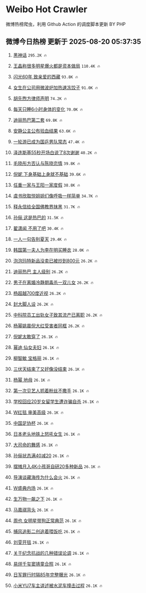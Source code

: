 # Weibo Hot Crawler 



微博热榜爬虫，利用 Github Action 的调度脚本更新 BY PHP 


## 微博今日热榜 更新于 2025-08-20 05:37:35 
1. [黑神话](https://s.weibo.com/weibo?q=%E9%BB%91%E7%A5%9E%E8%AF%9D&t=31&band_rank=1&Refer=top) `295.2K 🔥` 

1. [王晶称很多明星爆火都是资本做局](https://s.weibo.com/weibo?q=%23%E7%8E%8B%E6%99%B6%E7%A7%B0%E5%BE%88%E5%A4%9A%E6%98%8E%E6%98%9F%E7%88%86%E7%81%AB%E9%83%BD%E6%98%AF%E8%B5%84%E6%9C%AC%E5%81%9A%E5%B1%80%23&t=31&band_rank=2&Refer=top) `110.4K 🔥` 

1. [闪光60年 致亲爱的西藏](https://s.weibo.com/weibo?q=%23%E9%97%AA%E5%85%8960%E5%B9%B4%20%E8%87%B4%E4%BA%B2%E7%88%B1%E7%9A%84%E8%A5%BF%E8%97%8F%23&t=31&band_rank=3&Refer=top) `93.8K 🔥` 

1. [女生在公司用微波炉加热速冻饺子](https://s.weibo.com/weibo?q=%23%E5%A5%B3%E7%94%9F%E5%9C%A8%E5%85%AC%E5%8F%B8%E7%94%A8%E5%BE%AE%E6%B3%A2%E7%82%89%E5%8A%A0%E7%83%AD%E9%80%9F%E5%86%BB%E9%A5%BA%E5%AD%90%23&t=31&band_rank=4&Refer=top) `91.0K 🔥` 

1. [胡先煦方律师声明](https://s.weibo.com/weibo?q=%23%E8%83%A1%E5%85%88%E7%85%A6%E6%96%B9%E5%BE%8B%E5%B8%88%E5%A3%B0%E6%98%8E%23&t=31&band_rank=5&Refer=top) `74.2K 🔥` 

1. [每天只睡6小时身体的变化](https://s.weibo.com/weibo?q=%E6%AF%8F%E5%A4%A9%E5%8F%AA%E7%9D%A16%E5%B0%8F%E6%97%B6%E8%BA%AB%E4%BD%93%E7%9A%84%E5%8F%98%E5%8C%96&t=31&band_rank=6&Refer=top) `70.0K 🔥` 

1. [迪丽热巴第二套](https://s.weibo.com/weibo?q=%E8%BF%AA%E4%B8%BD%E7%83%AD%E5%B7%B4%E7%AC%AC%E4%BA%8C%E5%A5%97&t=31&band_rank=7&Refer=top) `69.8K 🔥` 

1. [安静公主公布验血结果](https://s.weibo.com/weibo?q=%23%E5%AE%89%E9%9D%99%E5%85%AC%E4%B8%BB%E5%85%AC%E5%B8%83%E9%AA%8C%E8%A1%80%E7%BB%93%E6%9E%9C%23&t=31&band_rank=8&Refer=top) `63.6K 🔥` 

1. [一轮游已成为国乒男队常态](https://s.weibo.com/weibo?q=%23%E4%B8%80%E8%BD%AE%E6%B8%B8%E5%B7%B2%E6%88%90%E4%B8%BA%E5%9B%BD%E4%B9%92%E7%94%B7%E9%98%9F%E5%B8%B8%E6%80%81%23&t=31&band_rank=9&Refer=top) `47.4K 🔥` 

1. [泽连斯基55秒开场白说了8次谢谢](https://s.weibo.com/weibo?q=%23%E6%B3%BD%E8%BF%9E%E6%96%AF%E5%9F%BA55%E7%A7%92%E5%BC%80%E5%9C%BA%E7%99%BD%E8%AF%B4%E4%BA%868%E6%AC%A1%E8%B0%A2%E8%B0%A2%23&t=31&band_rank=10&Refer=top) `40.2K 🔥` 

1. [毛晓彤方否认与陈晓恋情](https://s.weibo.com/weibo?q=%23%E6%AF%9B%E6%99%93%E5%BD%A4%E6%96%B9%E5%90%A6%E8%AE%A4%E4%B8%8E%E9%99%88%E6%99%93%E6%81%8B%E6%83%85%23&t=31&band_rank=11&Refer=top) `39.8K 🔥` 

1. [倪妮 下身基础上身就不基础](https://s.weibo.com/weibo?q=%E5%80%AA%E5%A6%AE%20%E4%B8%8B%E8%BA%AB%E5%9F%BA%E7%A1%80%E4%B8%8A%E8%BA%AB%E5%B0%B1%E4%B8%8D%E5%9F%BA%E7%A1%80&t=31&band_rank=12&Refer=top) `39.6K 🔥` 

1. [任重一家与王阳一家度假](https://s.weibo.com/weibo?q=%E4%BB%BB%E9%87%8D%E4%B8%80%E5%AE%B6%E4%B8%8E%E7%8E%8B%E9%98%B3%E4%B8%80%E5%AE%B6%E5%BA%A6%E5%81%87&t=31&band_rank=13&Refer=top) `38.8K 🔥` 

1. [虞书欣取悦姐姐们像呼吸一样简单](https://s.weibo.com/weibo?q=%E8%99%9E%E4%B9%A6%E6%AC%A3%E5%8F%96%E6%82%A6%E5%A7%90%E5%A7%90%E4%BB%AC%E5%83%8F%E5%91%BC%E5%90%B8%E4%B8%80%E6%A0%B7%E7%AE%80%E5%8D%95&t=31&band_rank=14&Refer=top) `34.7K 🔥` 

1. [释永信给全国佛教界抹黑](https://s.weibo.com/weibo?q=%23%E9%87%8A%E6%B0%B8%E4%BF%A1%E7%BB%99%E5%85%A8%E5%9B%BD%E4%BD%9B%E6%95%99%E7%95%8C%E6%8A%B9%E9%BB%91%23&t=31&band_rank=15&Refer=top) `31.7K 🔥` 

1. [孙俪 这是热巴的](https://s.weibo.com/weibo?q=%E5%AD%99%E4%BF%AA%20%E8%BF%99%E6%98%AF%E7%83%AD%E5%B7%B4%E7%9A%84&t=31&band_rank=16&Refer=top) `31.5K 🔥` 

1. [翟潇闻 不用了吧](https://s.weibo.com/weibo?q=%E7%BF%9F%E6%BD%87%E9%97%BB%20%E4%B8%8D%E7%94%A8%E4%BA%86%E5%90%A7&t=31&band_rank=17&Refer=top) `30.4K 🔥` 

1. [一人一句告别夏天](https://s.weibo.com/weibo?q=%23%E4%B8%80%E4%BA%BA%E4%B8%80%E5%8F%A5%E5%91%8A%E5%88%AB%E5%A4%8F%E5%A4%A9%23&t=31&band_rank=18&Refer=top) `29.4K 🔥` 

1. [韩国第一夫人为李在明买睡衣](https://s.weibo.com/weibo?q=%23%E9%9F%A9%E5%9B%BD%E7%AC%AC%E4%B8%80%E5%A4%AB%E4%BA%BA%E4%B8%BA%E6%9D%8E%E5%9C%A8%E6%98%8E%E4%B9%B0%E7%9D%A1%E8%A1%A3%23&t=31&band_rank=19&Refer=top) `28.0K 🔥` 

1. [泡泡玛特新品没卖已被炒到800元](https://s.weibo.com/weibo?q=%23%E6%B3%A1%E6%B3%A1%E7%8E%9B%E7%89%B9%E6%96%B0%E5%93%81%E6%B2%A1%E5%8D%96%E5%B7%B2%E8%A2%AB%E7%82%92%E5%88%B0800%E5%85%83%23&t=31&band_rank=20&Refer=top) `26.2K 🔥` 

1. [迪丽热巴 主人级别](https://s.weibo.com/weibo?q=%E8%BF%AA%E4%B8%BD%E7%83%AD%E5%B7%B4%20%E4%B8%BB%E4%BA%BA%E7%BA%A7%E5%88%AB&t=31&band_rank=21&Refer=top) `26.2K 🔥` 

1. [男子在离婚冷静期毒杀一双儿女](https://s.weibo.com/weibo?q=%23%E7%94%B7%E5%AD%90%E5%9C%A8%E7%A6%BB%E5%A9%9A%E5%86%B7%E9%9D%99%E6%9C%9F%E6%AF%92%E6%9D%80%E4%B8%80%E5%8F%8C%E5%84%BF%E5%A5%B3%23&t=31&band_rank=22&Refer=top) `26.2K 🔥` 

1. [杨超越700度近视](https://s.weibo.com/weibo?q=%E6%9D%A8%E8%B6%85%E8%B6%8A700%E5%BA%A6%E8%BF%91%E8%A7%86&t=31&band_rank=23&Refer=top) `26.2K 🔥` 

1. [封大脚人设](https://s.weibo.com/weibo?q=%E5%B0%81%E5%A4%A7%E8%84%9A%E4%BA%BA%E8%AE%BE&t=31&band_rank=24&Refer=top) `26.2K 🔥` 

1. [中科院员工出轨女子致其流产已离职](https://s.weibo.com/weibo?q=%23%E4%B8%AD%E7%A7%91%E9%99%A2%E5%91%98%E5%B7%A5%E5%87%BA%E8%BD%A8%E5%A5%B3%E5%AD%90%E8%87%B4%E5%85%B6%E6%B5%81%E4%BA%A7%E5%B7%B2%E7%A6%BB%E8%81%8C%23&t=31&band_rank=25&Refer=top) `26.2K 🔥` 

1. [杨幂姚晨倪大红受害者同框](https://s.weibo.com/weibo?q=%E6%9D%A8%E5%B9%82%E5%A7%9A%E6%99%A8%E5%80%AA%E5%A4%A7%E7%BA%A2%E5%8F%97%E5%AE%B3%E8%80%85%E5%90%8C%E6%A1%86&t=31&band_rank=26&Refer=top) `26.2K 🔥` 

1. [倪妮太敢穿了](https://s.weibo.com/weibo?q=%E5%80%AA%E5%A6%AE%E5%A4%AA%E6%95%A2%E7%A9%BF%E4%BA%86&t=31&band_rank=27&Refer=top) `26.1K 🔥` 

1. [幂迪 仙女夫妇](https://s.weibo.com/weibo?q=%E5%B9%82%E8%BF%AA%20%E4%BB%99%E5%A5%B3%E5%A4%AB%E5%A6%87&t=31&band_rank=28&Refer=top) `26.1K 🔥` 

1. [柳智敏 宝格丽](https://s.weibo.com/weibo?q=%E6%9F%B3%E6%99%BA%E6%95%8F%20%E5%AE%9D%E6%A0%BC%E4%B8%BD&t=31&band_rank=29&Refer=top) `26.1K 🔥` 

1. [三伏天结束了又好像没结束](https://s.weibo.com/weibo?q=%23%E4%B8%89%E4%BC%8F%E5%A4%A9%E7%BB%93%E6%9D%9F%E4%BA%86%E5%8F%88%E5%A5%BD%E5%83%8F%E6%B2%A1%E7%BB%93%E6%9D%9F%23&t=31&band_rank=30&Refer=top) `26.1K 🔥` 

1. [杨幂 地母](https://s.weibo.com/weibo?q=%E6%9D%A8%E5%B9%82%20%E5%9C%B0%E6%AF%8D&t=31&band_rank=31&Refer=top) `26.1K 🔥` 

1. [第一次见艺人抓着粉丝不撒手](https://s.weibo.com/weibo?q=%23%E7%AC%AC%E4%B8%80%E6%AC%A1%E8%A7%81%E8%89%BA%E4%BA%BA%E6%8A%93%E7%9D%80%E7%B2%89%E4%B8%9D%E4%B8%8D%E6%92%92%E6%89%8B%23&t=31&band_rank=32&Refer=top) `26.1K 🔥` 

1. [学校回应20岁女留学生遭诈骗自杀](https://s.weibo.com/weibo?q=%23%E5%AD%A6%E6%A0%A1%E5%9B%9E%E5%BA%9420%E5%B2%81%E5%A5%B3%E7%95%99%E5%AD%A6%E7%94%9F%E9%81%AD%E8%AF%88%E9%AA%97%E8%87%AA%E6%9D%80%23&t=31&band_rank=33&Refer=top) `26.1K 🔥` 

1. [W红毯 审美高级](https://s.weibo.com/weibo?q=W%E7%BA%A2%E6%AF%AF%20%E5%AE%A1%E7%BE%8E%E9%AB%98%E7%BA%A7&t=31&band_rank=34&Refer=top) `26.1K 🔥` 

1. [中国足协杯](https://s.weibo.com/weibo?q=%23%E4%B8%AD%E5%9B%BD%E8%B6%B3%E5%8D%8F%E6%9D%AF%23&t=31&band_rank=35&Refer=top) `26.1K 🔥` 

1. [日本老头地铁上怒吼女生](https://s.weibo.com/weibo?q=%E6%97%A5%E6%9C%AC%E8%80%81%E5%A4%B4%E5%9C%B0%E9%93%81%E4%B8%8A%E6%80%92%E5%90%BC%E5%A5%B3%E7%94%9F&t=31&band_rank=36&Refer=top) `26.1K 🔥` 

1. [大司命的舞感](https://s.weibo.com/weibo?q=%E5%A4%A7%E5%8F%B8%E5%91%BD%E7%9A%84%E8%88%9E%E6%84%9F&t=31&band_rank=37&Refer=top) `26.1K 🔥` 

1. [孙俪状态满40减20](https://s.weibo.com/weibo?q=%E5%AD%99%E4%BF%AA%E7%8A%B6%E6%80%81%E6%BB%A140%E5%87%8F20&t=31&band_rank=38&Refer=top) `26.1K 🔥` 

1. [摆摊月入4K小孩哥自研20多种新品](https://s.weibo.com/weibo?q=%23%E6%91%86%E6%91%8A%E6%9C%88%E5%85%A54K%E5%B0%8F%E5%AD%A9%E5%93%A5%E8%87%AA%E7%A0%9420%E5%A4%9A%E7%A7%8D%E6%96%B0%E5%93%81%23&t=31&band_rank=39&Refer=top) `26.1K 🔥` 

1. [导演谈藏海传为什么会火](https://s.weibo.com/weibo?q=%23%E5%AF%BC%E6%BC%94%E8%B0%88%E8%97%8F%E6%B5%B7%E4%BC%A0%E4%B8%BA%E4%BB%80%E4%B9%88%E4%BC%9A%E7%81%AB%23&t=31&band_rank=40&Refer=top) `26.1K 🔥` 

1. [W盛典内场](https://s.weibo.com/weibo?q=W%E7%9B%9B%E5%85%B8%E5%86%85%E5%9C%BA&t=31&band_rank=41&Refer=top) `26.1K 🔥` 

1. [生万物一飙之下](https://s.weibo.com/weibo?q=%23%E7%94%9F%E4%B8%87%E7%89%A9%E4%B8%80%E9%A3%99%E4%B9%8B%E4%B8%8B%23&t=31&band_rank=42&Refer=top) `26.1K 🔥` 

1. [马嘉祺背头](https://s.weibo.com/weibo?q=%E9%A9%AC%E5%98%89%E7%A5%BA%E8%83%8C%E5%A4%B4&t=31&band_rank=43&Refer=top) `26.1K 🔥` 

1. [周也 女明星带狗正常典范](https://s.weibo.com/weibo?q=%E5%91%A8%E4%B9%9F%20%E5%A5%B3%E6%98%8E%E6%98%9F%E5%B8%A6%E7%8B%97%E6%AD%A3%E5%B8%B8%E5%85%B8%E8%8C%83&t=31&band_rank=44&Refer=top) `26.1K 🔥` 

1. [捕风追影二创追着喂饭吃](https://s.weibo.com/weibo?q=%E6%8D%95%E9%A3%8E%E8%BF%BD%E5%BD%B1%E4%BA%8C%E5%88%9B%E8%BF%BD%E7%9D%80%E5%96%82%E9%A5%AD%E5%90%83&t=31&band_rank=45&Refer=top) `26.1K 🔥` 

1. [刘雯开毯](https://s.weibo.com/weibo?q=%E5%88%98%E9%9B%AF%E5%BC%80%E6%AF%AF&t=31&band_rank=46&Refer=top) `26.1K 🔥` 

1. [关于纪念抗战的几种错误论调](https://s.weibo.com/weibo?q=%23%E5%85%B3%E4%BA%8E%E7%BA%AA%E5%BF%B5%E6%8A%97%E6%88%98%E7%9A%84%E5%87%A0%E7%A7%8D%E9%94%99%E8%AF%AF%E8%AE%BA%E8%B0%83%23&t=31&band_rank=47&Refer=top) `26.1K 🔥` 

1. [易烊千玺窦靖童合照](https://s.weibo.com/weibo?q=%23%E6%98%93%E7%83%8A%E5%8D%83%E7%8E%BA%E7%AA%A6%E9%9D%96%E7%AB%A5%E5%90%88%E7%85%A7%23&t=31&band_rank=48&Refer=top) `26.1K 🔥` 

1. [日军罪行时隔85年完整曝光](https://s.weibo.com/weibo?q=%23%E6%97%A5%E5%86%9B%E7%BD%AA%E8%A1%8C%E6%97%B6%E9%9A%9485%E5%B9%B4%E5%AE%8C%E6%95%B4%E6%9B%9D%E5%85%89%23&t=31&band_rank=49&Refer=top) `26.1K 🔥` 

1. [小米YU7车主讲述被水泥车撞击过程](https://s.weibo.com/weibo?q=%23%E5%B0%8F%E7%B1%B3YU7%E8%BD%A6%E4%B8%BB%E8%AE%B2%E8%BF%B0%E8%A2%AB%E6%B0%B4%E6%B3%A5%E8%BD%A6%E6%92%9E%E5%87%BB%E8%BF%87%E7%A8%8B%23&t=31&band_rank=50&Refer=top) `26.1K 🔥` 

